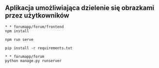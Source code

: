 ## Aplikacja umożliwiająca dzielenie się obrazkami przez użytkowników

```
* * forumapp/forum/frontend
npm install

npm run serve
```

```
pip install -r requirements.txt

* * forumapp/forum
python manage.py runserver
```
